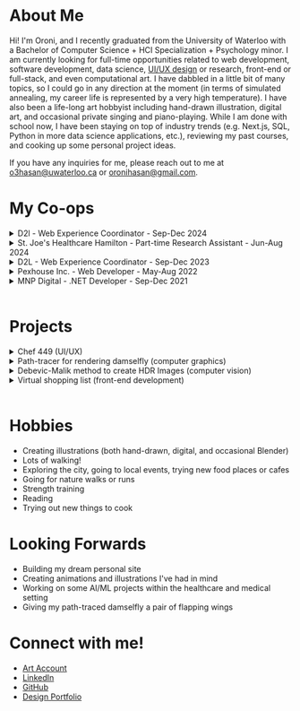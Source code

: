 # About Me

Hi! I'm Oroni, and I recently graduated from the University of Waterloo with a Bachelor of Computer Science + HCI Specialization + Psychology minor. I am currently looking for full-time opportunities related to web development, software development, data science, [UI/UX design](https://unironi.github.io/Design-Portfolio/) or research, front-end or full-stack, and even computational art. I have dabbled in a little bit of many topics, so I could go in any direction at the moment (in terms of simulated annealing, my career life is represented by a very high temperature). I have also been a life-long art hobbyist including hand-drawn illustration, digital art, and occasional private singing and piano-playing. While I am done with school now, I have been staying on top of industry trends (e.g. Next.js, SQL, Python in more data science applications, etc.), reviewing my past courses, and cooking up some personal project ideas. 

If you have any inquiries for me, please reach out to me at o3hasan@uwaterloo.ca or oronihasan@gmail.com.

# My Co-ops

<details>
  <summary>D2l - Web Experience Coordinator - Sep-Dec 2024</summary>
  <ul>
    <li>Helped my team rebrand <a href="d2l.com">d2l.com</a> by creating custom WordPress blocks using PHP, SCSS, JavaScript, HTML</li>
    <li>Identified audience segments in GA4 to assist with A/B testing in Mutiny, helping us personalize web experiences for different regions and industries; we saw a conversion rate increase of about 4% in one of our segments as a result</li>
    <li>Automated manual tasks in Google Sheets using Apps Script and JavaScript</li>
    <li>Collaborated with integrated marketing teams to create or update campaigns and events on our site</li>
  </ul>
</details>

<details>
  <summary>St. Joe's Healthcare Hamilton - Part-time Research Assistant - Jun-Aug 2024</summary>
  <ul>
    <li>Explored the question of whether respiratory infection rates among children can predict respiratory infection rates among the elderly to enforce sooner preventative measures</li>
    <ul>
      <li>Filtered and analyzed 10 years of collected data in Excel, plotting out trends over the years</li>
      <li>Wrote a <a href="https://docs.google.com/document/d/11BIxPAbYSS2TFHtB-xkot4pSS1u57TQS9h8ceGyNb6k/edit?usp=sharing">summary</a> of the results, finding that RSV infection rates among children can help us predict seasonal peaks</li>
      <li>Implemented <a href="https://github.com/unironi/SARIMA-on-respiratory-database">SARIMA</a> in Python to forcast future peak</li>
    </ul>
    <li>Collaborated with a group of McMaster undergraduate students to help them set up their study "<a href="https://1drv.ms/b/c/bcae31a56b7c8e2c/EWIQ4GhJVuFApuxO8cj4yi4Bf4Rr28DF_V31pjIi9HQc0Q?e=LNyyfr">Snooze-to-Defuse</a>" in REDCap</li>
    <li>Filtered, graphed, and analyzed 20 years of collected data on bacterial infection rates in both hospital and non-hospital acquired infections, presenting linear regression <a href="https://drive.google.com/file/d/1u2zye6CnDxRI7f8jxqjhK_YtfXZLK-ob/view?usp=sharing">graphs and trends</a> to a small group of researchers</li>
  </ul>
  
</details>

<details>
  <summary>D2L - Web Experience Coordinator - Sep-Dec 2023</summary>
  <ul>
    <li>Designed and built a custom pop-up widget to promote content to visitors using WordPress ACF, PHP, CSS, HTML, and Javascript; this widget allowed adding a large image, heading, description, CTA, and video with thumbnail, as well as choosing a pop-up activation and theme colour </li>
    <li>Helped with debugging existing features e.g. adding mobile view and video option for customer quote-blocks</li>
    <li>Automated the following process: fetching leads from Salesforce into a new Excel tab and emailing the marketing team this updated sheet everyday
      <ul>
        <li>I used Power Query to fetch data from Salesforce (this was kind of finnicky)</li>
        <li>Then wrote a short script using Office Script to create a new tab in the Excel sheet named with the current date and populate the sheet with the data</li>
        <li>I then used Power Automate to run the script and email everyone on a schedule</li>
      </ul>
    </li>
    <li>Created a signature module in Marketo using HTML so users can drag and drop when creating emails instead of manually adding their signatures</li>
    <li>Created and updated pages for events and campaigns while collaborating with other marketing teams</li>
    <li>Extracted and reported analyses from Power BI</li>
  </ul>
</details>

<details>
  <summary>Pexhouse Inc. - Web Developer - May-Aug 2022</summary>
  <ul>
    <li>Adjusted page layouts using WordPress editor and modified WooCommerce code snippets for email templates to enhance the appearance of the site and emails</li>
    <li>Created staging site to thoroughly debug and test features before pushing to live, such as resolving PHP version, theme, and plugin conflicts </li>
    <li>Ensured higher performance and availability by updating nameservers, enhancing security, and doing additional configurations through LiquidWeb, Bluehost, cPanel, and Cloudflare</li>
    <li>Improved site safety with Cloudflare and WordPress plugins</li>
    <li>Enhanced backend features for admin such as adding courier options through custom WordPress PHP snippets</li>
  </ul>
</details>

<details>
  <summary>MNP Digital - .NET Developer - Sep-Dec 2021</summary>
  <ul>
    <li>Managed DevOps during development sprints and testing cycles, which included detecting and reporting defects in the product through many, many manual tests</li>
    <li>Configured and debugged Microsoft Dynamics 365 forms, entitities, snippets, attributes, workflows, etc.</li>
    <li>Created visualizations including report views, charts, dashboards in D365</li>
    <li>Created support material for clients like training videos and documentation on product</li>
    <li>Collaborated with QA, developers, and project manager using the Agile method to ensure timely and high-quality deliverables</li>
  </ul>
</details>
<br>

# Projects

<details>
  <summary>Chef 449 (UI/UX)</summary>
  <ul>
    <li>Designed an <a href="https://docs.google.com/document/d/1lNVjurTwWHKNS7iNYl6BO3pldFBV6Yz0v93p5wTdlug/edit?usp=sharing">AI-powered cooking assistant app</a> within a team of four by following the full design process of empathizing, defining, ideating, prototyping, and some testing</li>
    <li>Conducted user research by creating personas, designing and executing interviews with target audience to find pain points, and synthesizing findings using affinity and empathy maps to inform feature development</li>
    <li>Built paper, low-fidelity, and <a href="https://www.figma.com/design/f3OqJgL6vKfTDeHZ6Nz4YK/CS-449-High-Fidelity-Prototype?node-id=125-1919&t=SRKqb7w76EZhLDrO-1">high-fidelity</a> prototypes, iteratively improving designs based on peer feedback from design critique sessions, heuristic evaluations, and cognitive walkthroughs</li>
    <li>Collaborated closely with other team members, maintaining consistent communication, dividing tasks amongst us effectively, and ensuring deliverables were on time through the four-month design process</li>
    <li>Illustrated on-theme graphics for the high-fidelity prototype to make the app more visually appealing and inviting</li>
  </ul>
</details>

<details>
  <summary>Path-tracer for rendering damselfly (computer graphics)</summary>
  <ul>
    <li>Built a <a href="https://github.com/unironi/damselfly-in-distress">pathtracer</a> which included methods like Cook Torrance BRDF, Monte Carlo integration, importance sampling, & volumetric effects</li>
    <li>Modelled the damselfly in Blender and applied materials in Metasequoia</li>
    <li>Implemented in C++</li>
  </ul>
</details>

<details>
  <summary>Debevic-Malik method to create HDR Images (computer vision)</summary>
  <ul>
    <li>Explored how to create <a href="https://github.com/unironi/HDR-Imaging/">HDR images</a> using Debevec-Malik method and tone-mapping using bracketed images of varying exposures</li>
    <li>Implemented in Numpy</li>
  </ul>
</details>

<details>
  <summary>Virtual shopping list (front-end development)</summary>
  <ul>
    <li>Built a <a href="https://github.com/unironi/shopping-list">shopping to-do list</a> where users can add a grocery item, as well as its quantity and category</li>
    <li>Integrated price-fetching API so users can see cost of grocery items</li>
    <li>Implemented using Vite, Typescript, Preact, HTML, and CSS</li>
  </ul>
</details>
<br>

# Hobbies

- Creating illustrations (both hand-drawn, digital, and occasional Blender)
- Lots of walking!
- Exploring the city, going to local events, trying new food places or cafes
- Going for nature walks or runs
- Strength training
- Reading
- Trying out new things to cook

# Looking Forwards

- Building my dream personal site
- Creating animations and illustrations I've had in mind
- Working on some AI/ML projects within the healthcare and medical setting
- Giving my path-traced damselfly a pair of flapping wings

# Connect with me!
- [Art Account](https://www.instagram.com/ororotheunicorn/)
- [LinkedIn](https://www.linkedin.com/in/oroni-hasan/)
- [GitHub](https://github.com/unironi)
- [Design Portfolio](https://unironi.github.io/Design-Portfolio/)
